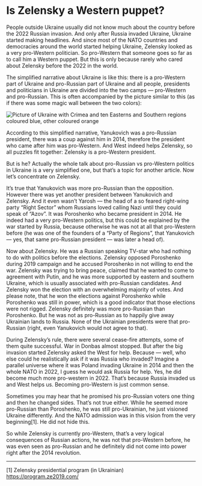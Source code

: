 # Is Zelensky a Western puppet?

People outside Ukraine usually did not know much about the country before the 2022 Russian invasion. 
And only after Russia invaded Ukraine, Ukraine started making headlines. 
And since most of the NATO countries and democracies around the world started helping Ukraine, Zelensky looked as a very pro-Western politician. 
So pro-Western that someone goes so far as to call him a Western puppet. 
But this is only because rarely who cared about Zelensky before the 2022 in the world.

The simplified narrative about Ukraine is like this: there is a pro-Western part of Ukraine and pro-Russian part of Ukraine and all people, presidents and politicians in Ukraine are divided into the two camps — pro-Western and pro-Russian. 
This is often accompanied by the picture similar to this (as if there was some magic wall between the two colors):

![Picture of Ukraine with Crimea and ten Easterns and Southern regions coloured blue, other coloured orange](https://miro.medium.com/v2/resize:fit:4800/format:webp/1*LUDJX2UPysfihKKViIQtqg.png)

According to this simplified narrative, Yanukovich was a pro-Russian president, there was a coup against him in 2014, therefore the president who came after him was pro-Western. 
And West indeed helps Zelensky, so all puzzles fit together: Zelensky is a pro-Western president.

But is he? 
Actually the whole talk about pro-Russian vs pro-Western politics in Ukraine is a very simplified one, but that’s a topic for another article. 
Now let’s concentrate on Zelensky.

It’s true that Yanukovich was more pro-Russian than the opposition. 
However there was yet another president between Yanukovich and Zelensky. 
And it even wasn’t Yarosh — the head of a so feared right-wing party “Right Sector” whom Russians loved calling Nazi until they could speak of “Azov”. 
It was Poroshenko who became president in 2014. 
He indeed had a very pro-Western politics, but this could be explained by the war started by Russia, because otherwise he was not at all that pro-Western before (he was one of the founders of a “Party of Regions”, that Yanukovich — yes, that same pro-Russian president — was later a head of).

Now about Zelensky. 
He was a Russian speaking TV-star who had nothing to do with politics before the elections. 
Zelensky opposed Poroshenko during 2019 campaign and he accused Poroshenko in not willing to end the war. 
Zelensky was trying to bring peace, claimed that he wanted to come to agreement with Putin, and he was more supported by eastern and southern Ukraine, which is usually associated with pro-Russian candidates. 
And Zelensky won the election with an overwhelming majority of votes. 
And please note, that he won the elections against Poroshenko while Poroshenko was still in power, which is a good indicator that those elections were not rigged. 
Zelensky definitely was more pro-Russian than Poroshenko. 
But he was not as pro-Russian as to happily give away Ukrainian lands to Russia. 
None of the Ukrainian presidents were that pro-Russian (right, even Yanukovich would not agree to that).

During Zelensky’s rule, there were several cease-fire attempts, some of them quite successful. 
War in Donbas almost stopped. 
But after the big invasion started Zelensky asked the West for help. 
Because — well, who else could he realistically ask if it was Russia who invaded? 
Imagine a parallel universe where it was Poland invading Ukraine in 2014 and then the whole NATO in 2022, I guess he would ask Russia for help. 
Yes, he did become much more pro-western in 2022. 
That’s because Russia invaded us and West helps us. 
Becoming pro-Western is just common sense.

Sometimes you may hear that he promised his pro-Russian voters one thing and then he changed sides. 
That’s not true either. 
While he seemed more pro-Russian than Poroshenko, he was still pro-Ukrainian, he just visioned Ukraine differently. 
And the NATO admission was in this vision from the very beginning[1]. 
He did not hide this.

So while Zelensky is currently pro-Western, that’s a very logical consequences of Russian actions, he was not that pro-Western before, he was even seen as pro-Russian and he definitely did not come into power right after the 2014 revolution.

---

[1] Zelensky presidential program (in Ukrainian) https://program.ze2019.com/
